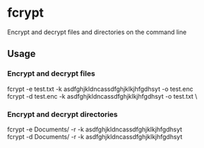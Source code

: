 # fcrypt

Encrypt and decrypt files and directories on the command line

## Usage

### Encrypt and decrypt files

fcrypt -e test.txt -k asdfghjkldncassdfghjklkjhfgdhsyt -o test.enc \
fcrypt -d test.enc -k asdfghjkldncassdfghjklkjhfgdhsyt -o test.txt \

### Encrypt and decrypt directories

fcrypt -e Documents/ -r -k asdfghjkldncassdfghjklkjhfgdhsyt \
fcrypt -d Documents/ -r -k asdfghjkldncassdfghjklkjhfgdhsyt
